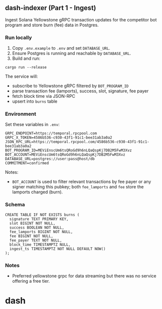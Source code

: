 ## dash-indexer (Part 1 - Ingest)

Ingest Solana Yellowstone gRPC transaction updates for the competitor bot program and store burn (fee) data in Postgres.

### Run locally

1. Copy `.env.example` to `.env` and set `DATABASE_URL`.
2. Ensure Postgres is running and reachable by `DATABASE_URL`.
3. Build and run:

```
cargo run --release
```

The service will:
- subscribe to Yellowstone gRPC filtered by `BOT_PROGRAM_ID`
- parse transaction fee (lamports), success, slot, signature, fee payer
- fetch block time via JSON-RPC
- upsert into `burns` table

### Environment

Set these variables in `.env`:

```
GRPC_ENDPOINT=https://temporal.rpcpool.com
GRPC_X_TOKEN=4586b536-c930-43f1-91c1-bee31ab3a0a2
JSON_RPC_URL=https://temporal.rpcpool.com/4586b536-c930-43f1-91c1-bee31ab3a0a2
BOT_PROGRAM_ID=MEViEnscUm6tsQRoGd9h6nLQaQspKj7DB2M5FwM3Xvz
BOT_ACCOUNT=MEViEnscUm6tsQRoGd9h6nLQaQspKj7DB2M5FwM3Xvz
DATABASE_URL=postgres://user:pass@host/db
COMMITMENT=confirmed
```

Notes:
- `BOT_ACCOUNT` is used to filter relevant transactions by fee payer or any signer matching this pubkey; both `fee_lamports` and `fee` store the lamports charged (burn).

### Schema

```
CREATE TABLE IF NOT EXISTS burns (
  signature TEXT PRIMARY KEY,
  slot BIGINT NOT NULL,
  success BOOLEAN NOT NULL,
  fee_lamports BIGINT NOT NULL,
  fee BIGINT NOT NULL,
  fee_payer TEXT NOT NULL,
  block_time TIMESTAMPTZ NULL,
  ingest_ts TIMESTAMPTZ NOT NULL DEFAULT NOW()
);
```

### Notes
- Preferred yellowstone grpc for data streaming but there was no service offering a free tier. 


# dash
